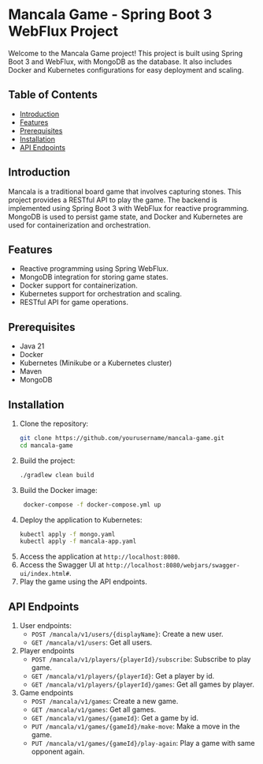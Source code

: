 # Mancala Game - Spring Boot 3 WebFlux Project

Welcome to the Mancala Game project! This project is built using Spring Boot 3 and WebFlux, with MongoDB as the database. It also includes Docker and Kubernetes configurations for easy deployment and scaling.

## Table of Contents
- [Introduction](#Introduction)
- [Features](#Features)
- [Prerequisites](#Prerequisites)
- [Installation](#Installation)
- [API Endpoints](#Api-endpoints)

## Introduction

Mancala is a traditional board game that involves capturing stones. This project provides a RESTful API to play the game. The backend is implemented using Spring Boot 3 with WebFlux for reactive programming. MongoDB is used to persist game state, and Docker and Kubernetes are used for containerization and orchestration.

## Features

- Reactive programming using Spring WebFlux.
- MongoDB integration for storing game states.
- Docker support for containerization.
- Kubernetes support for orchestration and scaling.
- RESTful API for game operations.

## Prerequisites

- Java 21
- Docker
- Kubernetes (Minikube or a Kubernetes cluster)
- Maven
- MongoDB

## Installation

1. Clone the repository:
   ```bash
   git clone https://github.com/yourusername/mancala-game.git
   cd mancala-game
    ```
2. Build the project:
   ```bash
   ./gradlew clean build 
   ```
3. Build the Docker image:
   ```bash
    docker-compose -f docker-compose.yml up  
    ```
4. Deploy the application to Kubernetes:
    ```bash
    kubectl apply -f mongo.yaml
    kubectl apply -f mancala-app.yaml
    ```
5. Access the application at `http://localhost:8080`.
6. Access the Swagger UI at `http://localhost:8080/webjars/swagger-ui/index.html#`.
7. Play the game using the API endpoints.

## API Endpoints
1. User endpoints:
   - `POST /mancala/v1/users/{displayName}`: Create a new user.
   - `GET /mancala/v1/users`: Get all users.
2. Player endpoints
    - `POST /mancala/v1/players/{playerId}/subscribe`: Subscribe to play game.
    - `GET /mancala/v1/players/{playerId}`: Get a player by id.
    - `GET /mancala/v1/players/{playerId}/games`: Get all games by player.
3. Game endpoints
    - `POST /mancala/v1/games`: Create a new game.
    - `GET /mancala/v1/games`: Get all games.
    - `GET /mancala/v1/games/{gameId}`: Get a game by id.
    - `PUT /mancala/v1/games/{gameId}/make-move`: Make a move in the game.
    - `PUT /mancala/v1/games/{gameId}/play-again`: Play a game with same opponent again.

